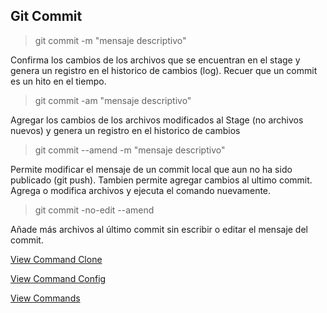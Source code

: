 ## Git Commit 

> git commit -m "mensaje descriptivo"

Confirma los cambios de los archivos que se encuentran en el stage y genera un registro en el historico de cambios (log). Recuer que un commit es un hito en el tiempo.

> git commit -am "mensaje descriptivo"

Agregar los cambios de los archivos modificados al Stage (no archivos nuevos) y genera un registro en el historico de cambios

> git commit --amend -m "mensaje descriptivo"

Permite modificar el mensaje de un commit local que aun no ha sido publicado (git push). Tambien permite agregar cambios al ultimo commit. Agrega o modifica archivos y ejecuta el comando nuevamente.

> git commit -no-edit --amend

Añade más archivos al último commit sin escribir o editar el mensaje del commit.

[View Command Clone](Clone.md)

[View Command Config](Config.md)

[View Commands](../Commands.md)

